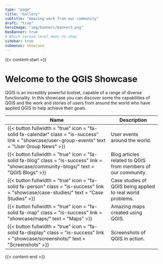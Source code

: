 ```yaml
---
type: "page"
title: "Gallery"
subtitle: "Amazing work from our community"
draft: "true"
heroImage: "img/banners/banner3.png"
HasBanner: true
# Which second level menu to show
sidebar: true
submenus: showcase
---
```


{{< content-start >}}

# Welcome to the QGIS Showcase

QGIS is an incredibly powerful toolset, capable of a range of diverse functionality. In this showcase you can discover some the capabilities of QGIS and the work and stories of users from around the world who have applied QGIS to help achieve their goals.

| Name | Description |
| ---- | ----------- |
{{< button fullwidth = "true" icon = "fa-solid fa-calendar" class = "is-success" link = "showcase/user-group-events" text = "User Group News" >}} | User events around the world. |
{{< button fullwidth = "true" icon = "fa-solid fa-blog" class = "is-success" link = "showcase/community-blogs/" text = "QGIS Blogs" >}} | Blog articles related to QGIS from members of our community. |
{{< button fullwidth = "true" icon = "fa-solid fa-person" class = "is-success" link = "showcase/case-studies/" text = "Case Studies" >}} | Case studies of QGIS being applied to real world problems. |
{{< button fullwidth = "true" icon = "fa-solid fa-map" class = "is-success" link = "showcase/maps/" text = "Maps" >}} | Amazing maps created using QGIS. |
{{< button fullwidth = "true" icon = "fa-solid fa-display" class = "is-success" link = "showcase/screenshots/" text = "Screenshots" >}} | Screenshots of QGIS in action. |



{{< content-end >}}
